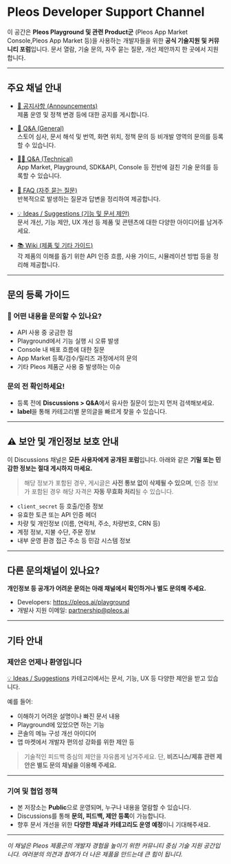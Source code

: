 # Pleos Developer Support Channel
이 공간은 **Pleos Playground 및 관련 Product군** (Pleos App Market Console,Pleos App Market 등)을
사용하는 개발자들을 위한 **공식 기술지원 및 커뮤니티 포럼**입니다. 문서 열람, 기술 문의, 자주 묻는 질문, 개선 제안까지 한 곳에서 지원합니다.

---

## 주요 채널 안내

- [📢 공지사항 (Announcements)](https://github.com/Pleos-Playground/pleos-playground-api/discussions/categories/announcement)  
  제품 운영 및 정책 변경 등에 대한 공지를 게시합니다.

- [🤔 Q&A (General) ](https://github.com/Pleos-Playground/pleos-playground-api/discussions/categories/q-a-general)  
  스토어 심사, 문서 해석 및 번역, 화면 위치, 정책 문의 등 비개발 영역의 문의를 등록할 수 있습니다.

- [🧑‍💻 Q&A (Technical) ](https://github.com/Pleos-Playground/pleos-playground-api/discussions/categories/q-a-technical)  
  App Market, Playground, SDK&API, Console 등 전반에 걸친 기술 문의를 등록할 수 있습니다.

- [💬 FAQ (자주 묻는 질문)](https://github.com/Pleos-Playground/pleos-playground-api/discussions/categories/faq)  
  반복적으로 발생하는 질문과 답변을 정리하여 제공합니다.

- [💡 Ideas / Suggestions (기능 및 문서 제안)](https://github.com/Pleos-Playground/pleos-playground-api/discussions/categories/ideas-suggestions)  
  문서 개선, 기능 제안, UX 개선 등 제품 및 콘텐츠에 대한 다양한 아이디어를 남겨주세요.

- [📚 Wiki (제품 및 기타 가이드)](https://github.com/Pleos-Playground/pleos-playground-api/wiki)  
  각 제품의 이해를 돕기 위한 API 인증 흐름, 사용 가이드, 시뮬레이션 방법 등을 정리해 제공합니다.

---

## 문의 등록 가이드

### 🤔 어떤 내용을 문의할 수 있나요? 
- API 사용 중 궁금한 점
- Playground에서 기능 실행 시 오류 발생
- Console 내 배포 흐름에 대한 질문
- App Market 등록/검수/릴리즈 과정에서의 문의
- 기타 Pleos 제품군 사용 중 발생하는 이슈

### 문의 전 확인하세요!
- 등록 전에 **Discussions > Q&A**에서 유사한 질문이 있는지 먼저 검색해보세요.
- **label**을 통해 카테고리별 문의글을 빠르게 찾을 수 있습니다. 

---

## ⚠️ 보안 및 개인정보 보호 안내

이 Discussions 채널은 **모든 사용자에게 공개된 포럼**입니다.  아래와 같은 **기밀 또는 민감한 정보는 절대 게시하지 마세요.**
> 해당 정보가 포함된 경우, 게시글은 **사전 통보 없이 삭제될 수 있으며**, 인증 정보가 포함된 경우 해당 자격은 **자동 무효화 처리**될 수 있습니다.

- `client_secret` 등 호출/인증 정보
- 유효한 토큰 또는 API 인증 헤더
- 차량 및 개인정보 (이름, 연락처, 주소, 차량번호, CRN 등)
- 계정 정보, 지불 수단, 주문 정보
- 내부 운영 환경 접근 주소 등 민감 시스템 정보


---

## 다른 문의채널이 있나요?

**개인정보 등 공개가 어려운 문의는 아래 채널에서 확인하거나 별도 문의해 주세요.**

- Developers: https://pleos.ai/playground 
- 개발사 지원 이메일: partnership@pleos.ai


---
## 기타 안내

### 제안은 언제나 환영입니다

[💡 Ideas / Suggestions](https://github.com/Pleos-Playground/pleos-playground-api/discussions/categories/ideas-suggestions) 카테고리에서는 문서, 기능, UX 등 다양한 제안을 받고 있습니다.

예를 들어:
- 이해하기 어려운 설명이나 빠진 문서 내용
- Playground에 있었으면 하는 기능
- 콘솔의 메뉴 구성 개선 아이디어
- 앱 마켓에서 개발자 편의성 강화를 위한 제안 등

> 기술적인 피드백 중심의 제안을 자유롭게 남겨주세요.  단, **비즈니스/제휴 관련 제안은 별도 문의 채널을 이용해 주세요.**

---

### 기여 및 협업 정책

- 본 저장소는 **Public**으로 운영되며, 누구나 내용을 열람할 수 있습니다.
- Discussions를 통해 **문의, 피드백, 제안 등록**이 가능합니다.
- 향후 문서 개선을 위한 **다양한 채널과 카테고리도 운영 예정**이니 기대해주새요.

---

_이 채널은 Pleos 제품군의 개발자 경험을 높이기 위한 커뮤니티 중심 기술 지원 공간입니다. 여러분의 의견과 참여가 더 나은 제품을 만드는데 큰 힘이 됩니다._
